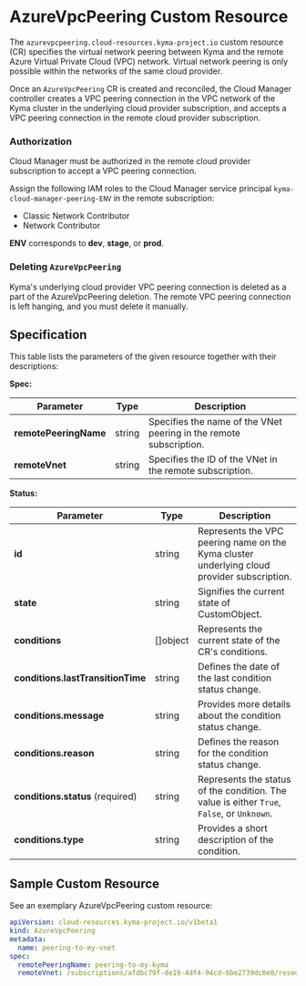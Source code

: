 # AzureVpcPeering Custom Resource


The `azurevpcpeering.cloud-resources.kyma-project.io` custom resource (CR) specifies the virtual network peering between 
Kyma and the remote Azure Virtual Private Cloud (VPC) network. Virtual network peering is only possible within the networks
of the same cloud provider.

Once an `AzureVpcPeering` CR is created and reconciled, the Cloud Manager controller creates a VPC peering connection in
the VPC network of the Kyma cluster in the underlying cloud provider subscription, and accepts a VPC peering connection in 
the remote cloud provider subscription.

### Authorization

Cloud Manager must be authorized in the remote cloud provider subscription to accept a VPC peering connection.

Assign the following IAM roles to the Cloud Manager service principal `kyma-cloud-manager-peering-ENV` in the remote subscription: 
* Classic Network Contributor
* Network Contributor

**ENV** corresponds to **dev**, **stage**, or **prod**.

### Deleting `AzureVpcPeering`

Kyma's underlying cloud provider VPC peering connection is deleted as a part of the AzureVpcPeering deletion. The remote VPC
peering connection is left hanging, and you must delete it manually.

## Specification <!-- {docsify-ignore} -->

This table lists the parameters of the given resource together with their descriptions:

**Spec:**

| Parameter               | Type   | Description                                                                                                                                   |
|-------------------------|--------|-----------------------------------------------------------------------------------------------------------------------------------------------|
| **remotePeeringName**   | string | Specifies the name of the VNet peering in the remote subscription.                                                                            |
| **remoteVnet**          | string | Specifies the ID of the VNet in the remote subscription.                                                                                      |

**Status:**

| Parameter                         | Type       | Description                                                                                 |
|-----------------------------------|------------|---------------------------------------------------------------------------------------------|
| **id**                            | string     | Represents the VPC peering name on the Kyma cluster underlying cloud provider subscription. |
| **state**                         | string     | Signifies the current state of CustomObject.                                                |
| **conditions**                    | \[\]object | Represents the current state of the CR's conditions.                                        |
| **conditions.lastTransitionTime** | string     | Defines the date of the last condition status change.                                       |
| **conditions.message**            | string     | Provides more details about the condition status change.                                    |
| **conditions.reason**             | string     | Defines the reason for the condition status change.                                         |
| **conditions.status** (required)  | string     | Represents the status of the condition. The value is either `True`, `False`, or `Unknown`.  |
| **conditions.type**               | string     | Provides a short description of the condition.                                              |


## Sample Custom Resource <!-- {docsify-ignore} -->

See an exemplary AzureVpcPeering custom resource:

```yaml
apiVersion: cloud-resources.kyma-project.io/v1beta1
kind: AzureVpcPeering
metadata:
  name: peering-to-my-vnet
spec:
  remotePeeringName: peering-to-my-kyma
  remoteVnet: /subscriptions/afdbc79f-de19-4df4-94cd-6be2739dc0e0/resourceGroups/MyResourceGroup/providers/Microsoft.Network/virtualNetworks/MyVnet
```
